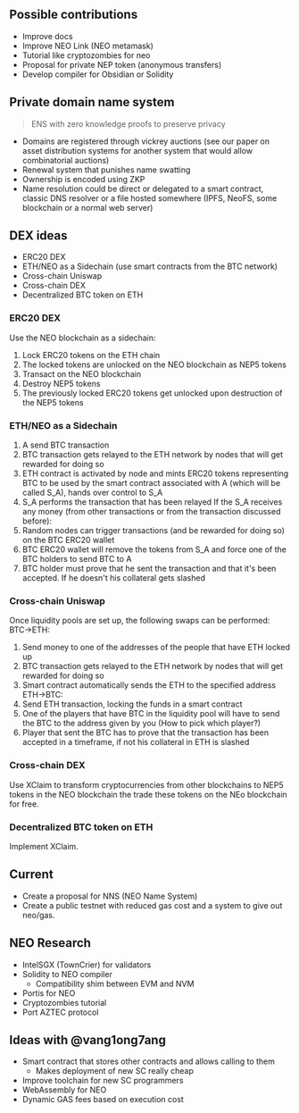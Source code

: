 ## Possible contributions
- Improve docs
- Improve NEO Link (NEO metamask)
- Tutorial like cryptozombies for neo
- Proposal for private NEP token (anonymous transfers)
- Develop compiler for Obsidian or Solidity

## Private domain name system
> ENS with zero knowledge proofs to preserve privacy
- Domains are registered through vickrey auctions (see our paper on asset distribution systems for another system that would allow combinatorial auctions)
- Renewal system that punishes name swatting
- Ownership is encoded using ZKP
- Name resolution could be direct or delegated to a smart contract, classic DNS resolver or a file hosted somewhere (IPFS, NeoFS, some blockchain or a normal web server)

## DEX ideas
- ERC20 DEX
- ETH/NEO as a Sidechain (use smart contracts from the BTC network)
- Cross-chain Uniswap
- Cross-chain DEX
- Decentralized BTC token on ETH


### ERC20 DEX
Use the NEO blockchain as a sidechain:
1. Lock ERC20 tokens on the ETH chain
2. The locked tokens are unlocked on the NEO blockchain as NEP5 tokens
3. Transact on the NEO blockchain
4. Destroy NEP5 tokens
5. The previously locked ERC20 tokens get unlocked upon destruction of the NEP5 tokens

### ETH/NEO as a Sidechain
1. A send BTC transaction
2. BTC transaction gets relayed to the ETH network by nodes that will get rewarded for doing so
3. ETH contract is activated by node and mints ERC20 tokens representing BTC to be used by the smart contract associated with A (which will be called S_A), hands over control to S_A
4. S_A performs the transaction that has been relayed
If the S_A receives any money (from other transactions or from the transaction discussed before):
1. Random nodes can trigger transactions (and be rewarded for doing so) on the BTC ERC20 wallet
2. BTC ERC20 wallet will remove the tokens from S_A and force one of the BTC holders to send BTC to A
3. BTC holder must prove that he sent the transaction and that it's been accepted. If he doesn't his collateral gets slashed

### Cross-chain Uniswap
Once liquidity pools are set up, the following swaps can be performed:
BTC->ETH:
1. Send money to one of the addresses of the people that have ETH locked up
2. BTC transaction gets relayed to the ETH network by nodes that will get rewarded for doing so
3. Smart contract automatically sends the ETH to the specified address
ETH->BTC:
1. Send ETH transaction, locking the funds in a smart contract
2. One of the players that have BTC in the liquidity pool will have to send the BTC to the address given by you (How to pick which player?)
3. Player that sent the BTC has to prove that the transaction has been accepted in a timeframe, if not his collateral in ETH is slashed

### Cross-chain DEX
Use XClaim to transform cryptocurrencies from other blockchains to NEP5 tokens in the NEO blockchain the trade these tokens on the NEo blockchain for free.

### Decentralized BTC token on ETH
Implement XClaim.



## Current
- Create a proposal for NNS (NEO Name System)
- Create a public testnet with reduced gas cost and a system to give out neo/gas.


## NEO Research
- IntelSGX (TownCrier) for validators
- Solidity to NEO compiler
  - Compatibility shim between EVM and NVM
- Portis for NEO
- Cryptozombies tutorial
- Port AZTEC protocol

## Ideas with @vang1ong7ang
- Smart contract that stores other contracts and allows calling to them
  - Makes deployment of new SC really cheap
- Improve toolchain for new SC programmers
- WebAssembly for NEO
- Dynamic GAS fees based on execution cost
